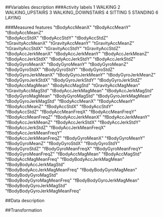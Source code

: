 ##Variables description
###Activity labels
1 WALKING
2 WALKING_UPSTAIRS
3 WALKING_DOWNSTAIRS
4 SITTING
5 STANDING
6 LAYING

###Measured features
"tBodyAccMeanX"                "tBodyAccMeanY"                "tBodyAccMeanZ"               
"tBodyAccStdX"                 "tBodyAccStdY"                 "tBodyAccStdZ"                
"tGravityAccMeanX"             "tGravityAccMeanY"             "tGravityAccMeanZ"            
"tGravityAccStdX"              "tGravityAccStdY"              "tGravityAccStdZ"             
"tBodyAccJerkMeanX"            "tBodyAccJerkMeanY"            "tBodyAccJerkMeanZ"           
"tBodyAccJerkStdX"             "tBodyAccJerkStdY"             "tBodyAccJerkStdZ"            
"tBodyGyroMeanX"               "tBodyGyroMeanY"               "tBodyGyroMeanZ"              
"tBodyGyroStdX"                "tBodyGyroStdY"                "tBodyGyroStdZ"               
"tBodyGyroJerkMeanX"           "tBodyGyroJerkMeanY"           "tBodyGyroJerkMeanZ"          
"tBodyGyroJerkStdX"            "tBodyGyroJerkStdY"            "tBodyGyroJerkStdZ"           
"tBodyAccMagMean"              "tBodyAccMagStd"               "tGravityAccMagMean"          
"tGravityAccMagStd"            "tBodyAccJerkMagMean"          "tBodyAccJerkMagStd"          
"tBodyGyroMagMean"             "tBodyGyroMagStd"              "tBodyGyroJerkMagMean"        
"tBodyGyroJerkMagStd"          "fBodyAccMeanX"                "fBodyAccMeanY"               
"fBodyAccMeanZ"                "fBodyAccStdX"                 "fBodyAccStdY"                
"fBodyAccStdZ"                 "fBodyAccMeanFreqX"            "fBodyAccMeanFreqY"           
"fBodyAccMeanFreqZ"            "fBodyAccJerkMeanX"            "fBodyAccJerkMeanY"           
"fBodyAccJerkMeanZ"            "fBodyAccJerkStdX"             "fBodyAccJerkStdY"            
"fBodyAccJerkStdZ"             "fBodyAccJerkMeanFreqX"        "fBodyAccJerkMeanFreqY"       
"fBodyAccJerkMeanFreqZ"        "fBodyGyroMeanX"               "fBodyGyroMeanY"              
"fBodyGyroMeanZ"               "fBodyGyroStdX"                "fBodyGyroStdY"               
"fBodyGyroStdZ"                "fBodyGyroMeanFreqX"           "fBodyGyroMeanFreqY"          
"fBodyGyroMeanFreqZ"           "fBodyAccMagMean"              "fBodyAccMagStd"              
"fBodyAccMagMeanFreq"          "fBodyBodyAccJerkMagMean"      "fBodyBodyAccJerkMagStd"      
"fBodyBodyAccJerkMagMeanFreq"  "fBodyBodyGyroMagMean"         "fBodyBodyGyroMagStd"         
"fBodyBodyGyroMagMeanFreq"     "fBodyBodyGyroJerkMagMean"     "fBodyBodyGyroJerkMagStd"     
"fBodyBodyGyroJerkMagMeanFreq"

##Data description

##Transformation
